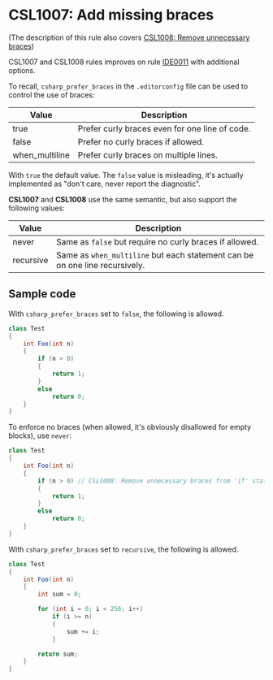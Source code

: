 # CSL1007: Add missing braces

(The description of this rule also covers [CSL1008: Remove unnecessary braces](CSL1008.md))

CSL1007 and CSL1008 rules improves on rule [IDE0011](https://learn.microsoft.com/en-us/dotnet/fundamentals/code-analysis/style-rules/ide0011) with additional options.

To recall, `csharp_prefer_braces` in the `.editorconfig` file can be used to control the use of braces:

| Value          | Description                                    |
| -------------- | ---------------------------------------------- |
| true           | Prefer curly braces even for one line of code. |
| false          | Prefer no curly braces if allowed.             |
| when_multiline | Prefer curly braces on multiple lines.         |

With `true` the default value. The `false` value is misleading, it's actually implemented as "don't care, never report the diagnostic".

**CSL1007** and **CSL1008** use the same semantic, but also support the following values:

| Value          | Description                                                                 |
| -------------- | --------------------------------------------------------------------------- |
| never          | Same as `false` but require no curly braces if allowed.                     |
| recursive      | Same as `when_multiline` but each statement can be on one line recursively. |

## Sample code

With `csharp_prefer_braces` set to `false`, the following is allowed.
```cs
class Test
{
    int Foo(int n)
    {
        if (n > 0)
        {
            return 1;
        }
        else
            return 0;
    }
}
```

To enforce no braces (when allowed, it's obviously disallowed for empty blocks), use `never`:
```cs
class Test
{
    int Foo(int n)
    {
        if (n > 0) // CSL1008: Remove unnecessary braces from 'if' statement.
        {
            return 1;
        }
        else
            return 0;
    }
}
```

With `csharp_prefer_braces` set to `recursive`, the following is allowed.
```cs
class Test
{
    int Foo(int n)
    {
        int sum = 0;

        for (int i = 0; i < 256; i++)
            if (i >= n)
            {
                sum += i;
            }

        return sum;
    }
}
```

